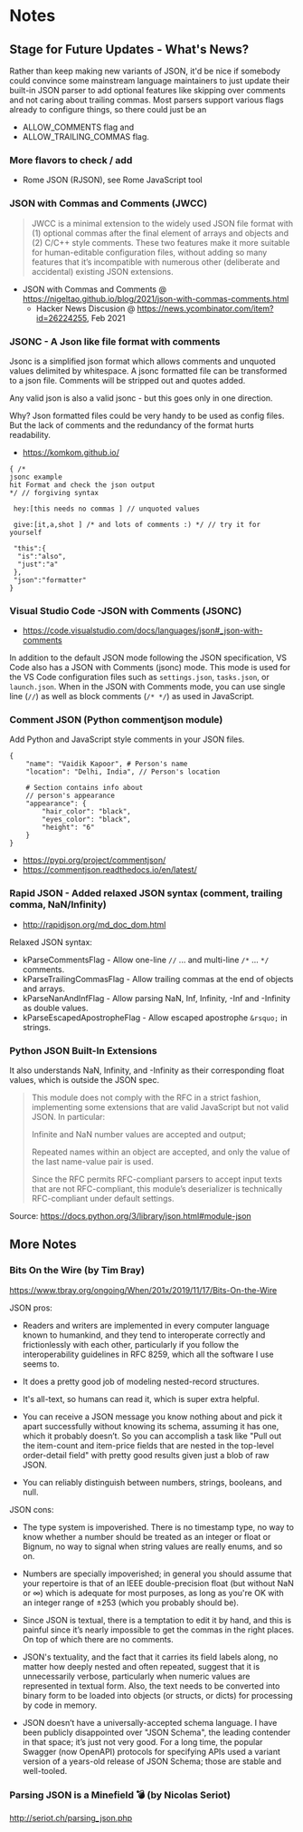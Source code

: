 # Notes

## Stage for Future Updates - What's News?

Rather than keep making new variants of JSON, it'd be nice if somebody could convince some mainstream language maintainers 
to just update their built-in JSON parser to add optional features like skipping over comments and not caring about trailing commas. Most parsers support various flags already to configure things, 
so there could just be an
- ALLOW_COMMENTS flag and 
- ALLOW_TRAILING_COMMAS flag.



### More flavors to check / add
- Rome JSON (RJSON), see Rome JavaScript tool

### JSON with Commas and Comments (JWCC) 

> JWCC is a minimal extension to the widely used JSON file format with (1) optional commas after the final element of arrays 
> and objects and (2) C/C++ style comments. These two features make it more suitable for human-editable configuration files, 
> without adding so many features that it’s incompatible with numerous other (deliberate and accidental) existing JSON extensions.

- JSON with Commas and Comments @ <https://nigeltao.github.io/blog/2021/json-with-commas-comments.html>
  - Hacker News Discusion @ <https://news.ycombinator.com/item?id=26224255>, Feb 2021

### JSONC - A Json like file format with comments

Jsonc is a simplified json format which allows comments and unquoted values delimited by whitespace. 
A jsonc formatted file can be transformed to a json file. Comments will be stripped out and quotes added.

Any valid json is also a valid jsonc - but this goes only in one direction.

Why? Json formatted files could be very handy to be used as config files. But the lack of comments and the redundancy of the format hurts readability. 

- <https://komkom.github.io/>

```
{ /*
jsonc example
hit Format and check the json output
*/ // forgiving syntax

 hey:[this needs no commas ] // unquoted values

 give:[it,a,shot ] /* and lots of comments :) */ // try it for yourself

 "this":{
  "is":"also",
  "just":"a"
 },
 "json":"formatter"
}
```

### Visual Studio Code -JSON with Comments (JSONC)

- <https://code.visualstudio.com/docs/languages/json#_json-with-comments>

In addition to the default JSON mode following the JSON specification, 
VS Code also has a JSON with Comments (jsonc) mode. 
This mode is used for the VS Code configuration files such as `settings.json`, `tasks.json`, or `launch.json`. 
When in the JSON with Comments mode, you can use single line (`//`) as well as block comments (`/* */`) 
as used in JavaScript. 


### Comment JSON   (Python commentjson module)

Add Python and JavaScript style comments in your JSON files.

```
{
    "name": "Vaidik Kapoor", # Person's name
    "location": "Delhi, India", // Person's location

    # Section contains info about
    // person's appearance
    "appearance": {
        "hair_color": "black",
        "eyes_color": "black",
        "height": "6"
    }
}
```

- <https://pypi.org/project/commentjson/>
- <https://commentjson.readthedocs.io/en/latest/>


### Rapid JSON - Added relaxed JSON syntax (comment, trailing comma, NaN/Infinity)

- <http://rapidjson.org/md_doc_dom.html>


Relaxed JSON syntax:

- kParseCommentsFlag -	Allow one-line `//` ... and multi-line `/*` ... `*/` comments.
- kParseTrailingCommasFlag	- Allow trailing commas at the end of objects and arrays.
- kParseNanAndInfFlag	- Allow parsing NaN, Inf, Infinity, -Inf and -Infinity as double values.
- kParseEscapedApostropheFlag	- Allow escaped apostrophe `&rsquo;` in strings.


### Python JSON Built-In Extensions

It also understands NaN, Infinity, and -Infinity as their corresponding float values, 
which is outside the JSON spec.

> This module does not comply with the RFC in a strict fashion, 
> implementing some extensions that are valid JavaScript but not valid JSON. In particular:
>
> Infinite and NaN number values are accepted and output;
>
> Repeated names within an object are accepted, and only the value of the last name-value pair is used.
>
> Since the RFC permits RFC-compliant parsers to accept input texts 
> that are not RFC-compliant, this module’s deserializer is technically RFC-compliant under default settings.

Source: <https://docs.python.org/3/library/json.html#module-json>


## More Notes

### Bits On the Wire (by Tim Bray)

<https://www.tbray.org/ongoing/When/201x/2019/11/17/Bits-On-the-Wire>

JSON pros:

- Readers and writers are implemented in every computer language known to humankind, and they tend to interoperate correctly and frictionlessly with each other, particularly if you follow the interoperability guidelines in RFC 8259, which all the software I use seems to.

- It does a pretty good job of modeling nested-record structures.

- It's all-text, so humans can read it, which is super extra helpful.

- You can receive a JSON message you know nothing about and pick it apart successfully without knowing its schema, assuming it has one, which it probably doesn’t. So you can accomplish a task like "Pull out the item-count and item-price fields that are nested in the top-level order-detail field" with pretty good results given just a blob of raw JSON.

- You can reliably distinguish between numbers, strings, booleans, and null.


JSON cons:

- The type system is impoverished. There is no timestamp type, no way to know whether a number should be treated as an integer or float or Bignum, no way to signal when string values are really enums, and so on.

- Numbers are specially impoverished; in general you should assume that your repertoire is that of an IEEE double-precision float (but without NaN or ∞) which is adequate for most purposes, as long as you're OK with an integer range of ±253 (which you probably should be).

- Since JSON is textual, there is a temptation to edit it by hand, and this is painful since it’s nearly impossible to get the commas in the right places. On top of which there are no comments.

- JSON's textuality, and the fact that it carries its field labels along, no matter how deeply nested and often repeated, suggest that it is unnecessarily verbose, particularly when numeric values are represented in textual form. Also, the text needs to be converted into binary form to be loaded into objects (or structs, or dicts) for processing by code in memory.

- JSON doesn’t have a universally-accepted schema language. I have been publicly disappointed over "JSON Schema", the leading contender in that space; it’s just not very good. For a long time, the popular Swagger (now OpenAPI) protocols for specifying APIs used a variant version of a years-old release of JSON Schema; those are stable and well-tooled.



### Parsing JSON is a Minefield 💣 (by Nicolas Seriot)

<http://seriot.ch/parsing_json.php>


